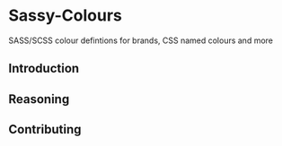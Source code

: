 # Sassy-Colours
SASS/SCSS colour defintions for brands, CSS named colours and more

## Introduction

## Reasoning

## Contributing
